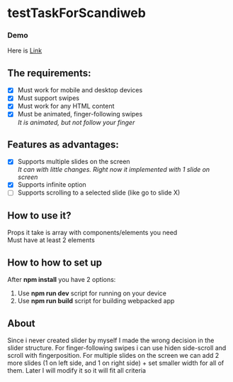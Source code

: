 # testTaskForScandiweb
### Demo
  Here is [Link](https://youthful-northcutt-06370c.netlify.app/)

## The requirements:

- [x]  Must work for mobile and desktop devices
- [x]  Must support swipes
- [x]  Must work for any HTML content
- [x]  Must be animated, finger-following swipes  
*It is animated, but not follow your finger*

## Features as advantages:

- [x]  Supports multiple slides on the screen  
*It can with little changes. Right now it implemented with 1 slide on screen*
- [x]  Supports infinite option
- [ ]  Supports scrolling to a selected slide (like go to slide X)

## How to use it?
Props it take is array with components/elements you need  
Must have at least 2 elements

## How to how to set up
After **npm install** you have 2 options:
1. Use **npm run dev** script for running on your device
2. Use **npm run build** script for building webpacked app

## About
  Since i never created slider by myself I made the wrong decision in the slider structure. For finger-following swipes i can use hiden side-scroll and scroll with fingerposition.
  For multiple slides on the screen we can add 2 more slides (1 on left side, and 1 on right side) + set smaller width for all of them. Later I will modify it so it will fit all criteria
